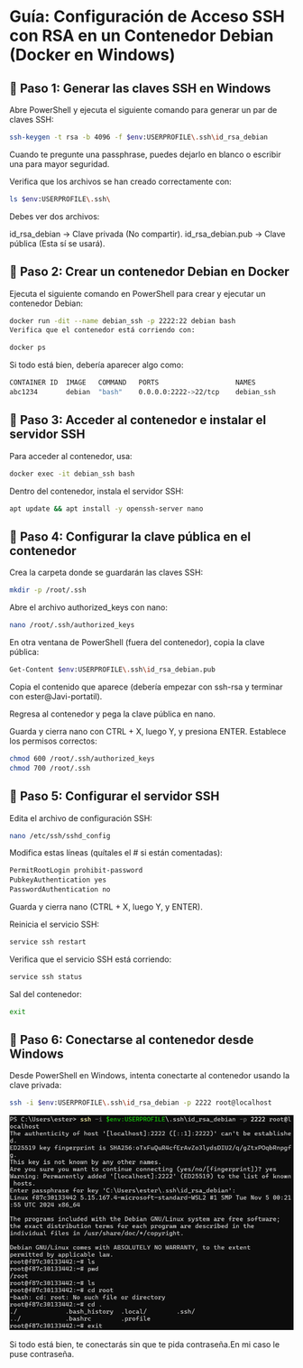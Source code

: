 # **Guía: Configuración de Acceso SSH con RSA en un Contenedor Debian (Docker en Windows)**
## 📌 Paso 1: Generar las claves SSH en Windows
Abre PowerShell y ejecuta el siguiente comando para generar un par de claves SSH:

```bash
ssh-keygen -t rsa -b 4096 -f $env:USERPROFILE\.ssh\id_rsa_debian
``` 
Cuando te pregunte una passphrase, puedes dejarlo en blanco o escribir una para mayor seguridad.

Verifica que los archivos se han creado correctamente con:

```bash
ls $env:USERPROFILE\.ssh\
```
Debes ver dos archivos:

id_rsa_debian → Clave privada (No compartir).
id_rsa_debian.pub → Clave pública (Esta sí se usará).
## 📌 Paso 2: Crear un contenedor Debian en Docker
Ejecuta el siguiente comando en PowerShell para crear y ejecutar un contenedor Debian:

```bash
docker run -dit --name debian_ssh -p 2222:22 debian bash
Verifica que el contenedor está corriendo con:
```
```bash
docker ps
```
Si todo está bien, debería aparecer algo como:

```bash
CONTAINER ID  IMAGE   COMMAND   PORTS                   NAMES
abc1234       debian  "bash"    0.0.0.0:2222->22/tcp    debian_ssh
```

## 📌 Paso 3: Acceder al contenedor e instalar el servidor SSH
Para acceder al contenedor, usa:

```bash
docker exec -it debian_ssh bash
```
Dentro del contenedor, instala el servidor SSH:

```bash
apt update && apt install -y openssh-server nano
```

## 📌 Paso 4: Configurar la clave pública en el contenedor
Crea la carpeta donde se guardarán las claves SSH:

```bash
mkdir -p /root/.ssh
```

Abre el archivo authorized_keys con nano:

```bash
nano /root/.ssh/authorized_keys
```

En otra ventana de PowerShell (fuera del contenedor), copia la clave pública:

```bash
Get-Content $env:USERPROFILE\.ssh\id_rsa_debian.pub
```
Copia el contenido que aparece (debería empezar con ssh-rsa y terminar con ester@Javi-portatil).

Regresa al contenedor y pega la clave pública en nano.

Guarda y cierra nano con CTRL + X, luego Y, y presiona ENTER.
Establece los permisos correctos:

```bash
chmod 600 /root/.ssh/authorized_keys
chmod 700 /root/.ssh
```
## 📌 Paso 5: Configurar el servidor SSH
Edita el archivo de configuración SSH:

```bash
nano /etc/ssh/sshd_config
```
Modifica estas líneas (quítales el # si están comentadas):

```bash
PermitRootLogin prohibit-password
PubkeyAuthentication yes
PasswordAuthentication no
```

Guarda y cierra nano (CTRL + X, luego Y, y ENTER).

Reinicia el servicio SSH:

```bash
service ssh restart
```
Verifica que el servicio SSH está corriendo:

```bash
service ssh status
```
Sal del contenedor:

```bash
exit
```

## 📌 Paso 6: Conectarse al contenedor desde Windows
Desde PowerShell en Windows, intenta conectarte al contenedor usando la clave privada:

```bash
ssh -i $env:USERPROFILE\.ssh\id_rsa_debian -p 2222 root@localhost
```
![alt text](image.png)

Si todo está bien, te conectarás sin que te pida contraseña.En mi caso le puse contraseña.
